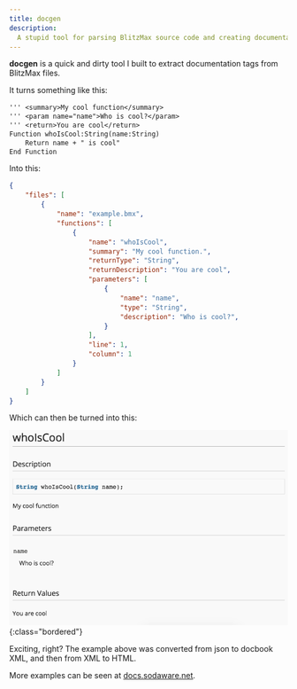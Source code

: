 ```yaml
---
title: docgen
description:
  A stupid tool for parsing BlitzMax source code and creating documentation files.
---
```


**docgen** is a quick and dirty tool I built to extract documentation tags from
BlitzMax files.

It turns something like this:

```
''' <summary>My cool function</summary>
''' <param name="name">Who is cool?</param>
''' <return>You are cool</return>
Function whoIsCool:String(name:String)
    Return name + " is cool"
End Function
```

Into this:

```json
{
    "files": [
        {
            "name": "example.bmx",
            "functions": [
                {
                    "name": "whoIsCool",
                    "summary": "My cool function.",
                    "returnType": "String",
                    "returnDescription": "You are cool",
                    "parameters": [
                        {
                            "name": "name",
                            "type": "String",
                            "description": "Who is cool?",
                        }
                    ],
                    "line": 1,
                    "column": 1
                }
            ]
        }
    ]
}
```

Which can then be turned into this:

![docgen-output](/assets/images/docgen-output.png){:class="bordered"}

Exciting, right? The example above was converted from json to docbook XML, and
then from XML to HTML.

More examples can be seen at [docs.sodaware.net](http://docs.sodaware.net/).
